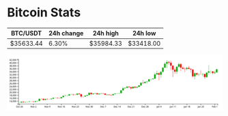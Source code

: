 # Bitcoin Stats

BTC/USDT|24h change|24h high|24h low|
|---|---|---|---|
|$35633.44|6.30%|$35984.33|$33418.00|

<img src="./chart.svg">
